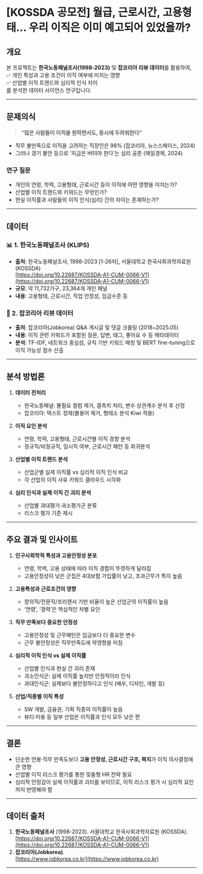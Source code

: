 # [KOSSDA 공모전] 월급, 근로시간, 고용형태… 우리 이직은 이미 예고되어 있었을까?

## 개요

본 프로젝트는 **한국노동패널조사(1998-2023)** 및 **잡코리아 리뷰 데이터**를 활용하여,  
✅ 개인 특성과 고용 조건이 이직 여부에 미치는 영향  
✅ 산업별 이직 트렌드와 심리적 인식 차이  
를 분석한 데이터 사이언스 연구입니다.

---

## 문제의식

> **“많은 사람들이 이직을 원하면서도, 동시에 두려워한다”**

- 직무 불만족으로 이직을 고려하는 직장인은 98% (잡코리아, 뉴스스페이스, 2024)
- 그러나 경기 불안 등으로 ‘지금은 버텨야 한다’는 심리 공존 (매일경제, 2024)

### 연구 질문

- 개인의 연령, 학력, 고용형태, 근로시간 등이 이직에 어떤 영향을 미치는가?
- 산업별 이직 트렌드와 키워드는 무엇인가?
- 현실 이직률과 사람들의 이직 인식(심리) 간의 차이는 존재하는가?

---

## 데이터

### 📊 1. 한국노동패널조사 (KLIPS)

- **출처**: 한국노동패널조사, 1998-2023 [1-26차], 서울대학교 한국사회과학자료원 (KOSSDA)  
  [https://doi.org/10.22687/KOSSDA-A1-CUM-0066-V1](https://doi.org/10.22687/KOSSDA-A1-CUM-0066-V1)
- **규모**: 약 11,732가구, 23,364개 개인 패널
- **내용**: 고용형태, 근로시간, 직업 안정성, 임금수준 등

### 📝 2. 잡코리아 리뷰 데이터

- **출처**: 잡코리아(Jobkorea) Q&A 게시글 및 댓글 크롤링 (2018~2025.05)
- **내용**: 이직 관련 키워드가 포함된 질문, 답변, 태그, 좋아요 수 등 메타데이터
- **분석**: TF-IDF, 네트워크 중심성, 규칙 기반 키워드 매칭 및 BERT fine-tuning으로 이직 가능성 점수 산출

---

## 분석 방법론

1. **데이터 전처리**
   - 한국노동패널: 불필요 컬럼 제거, 결측치 처리, 변수 상관계수 분석 후 선정
   - 잡코리아: 텍스트 정제(불용어 제거, 형태소 분석 Kiwi 적용)

2. **이직 요인 분석**
   - 연령, 학력, 고용형태, 근로시간별 이직 경향 분석
   - 정규직/비정규직, 임시직 여부, 근로시간 패턴 등 회귀분석

3. **산업별 이직 트렌드 분석**
   - 산업군별 실제 이직률 vs 심리적 이직 인식 비교
   - 각 산업의 이직 사유 키워드 클라우드 시각화

4. **심리 인식과 실제 이직 간 괴리 분석**
   - 산업별 과대평가·과소평가군 분류
   - 리스크 평가 기준 제시

---

## 주요 결과 및 인사이트

1. **인구사회학적 특성과 고용안정성 분포**
   - 연령, 학력, 고용 상태에 따라 이직 경험이 뚜렷하게 달라짐
   - 고용안정성이 낮은 군집은 4대보험 가입률이 낮고, 초과근무가 특히 높음

2. **고용특성과 근로조건의 영향**
   - 창의직/전문직/프리랜서 기반 비율이 높은 산업군의 이직률이 높음
   - ‘연령’, ‘경력’은 핵심적인 차별 요인

3. **직무 만족보다 중요한 안정성**
   - 고용안정성 및 근무패턴은 임금보다 더 중요한 변수
   - 근무 불안정성은 직무만족도에 악영향을 미침

4. **심리적 이직 인식 vs 실제 이직률**
   - 산업별 인식과 현실 간 괴리 존재
   - 과소인식군: 실제 이직률 높지만 안정적이라 인식
   - 과대인식군: 실제보다 불안정하다고 인식 (배우, 디자인, 개발 등)

5. **산업/직종별 이직 특성**
   - SW 개발, 금융권, 기획 직종의 이직률이 높음
   - 뷰티·미용 등 일부 산업은 이직률과 인식 모두 낮은 편

---

## 결론

- 단순한 연봉·직무 만족도보다 **고용 안정성, 근로시간 구조, 복지**가 이직 의사결정에 큰 영향
- 산업별 이직 리스크 평가를 통한 맞춤형 HR 전략 필요
- 심리적 안정감이 실제 이직률과 괴리를 보이므로, 이직 리스크 평가 시 심리적 요인까지 반영해야 함

---

## 데이터 출처

1. **한국노동패널조사** (1998-2023). 서울대학교 한국사회과학자료원 (KOSSDA).  
   [https://doi.org/10.22687/KOSSDA-A1-CUM-0066-V1](https://doi.org/10.22687/KOSSDA-A1-CUM-0066-V1)
2. **잡코리아(Jobkorea)**.  
   [https://www.jobkorea.co.kr](https://www.jobkorea.co.kr)

---
